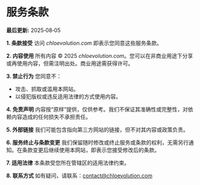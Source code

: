 # 服务条款



**最后更新:** 2025‑08‑05

**1. 条款接受**
访问 *chloevolution.com* 即表示您同意这些服务条款。

**2. 内容使用**
所有内容 © 2025 *chloevolution.com*。您可以在非商业用途下分享或再使用内容，但需注明出处。商业用途需获得许可。

**3. 禁止行为**
您同意不：

* 攻击、抓取或滥用本网站。
* 以侵犯版权或违反适用法律的方式使用内容。

**4. 免责声明**
内容按“原样”提供，仅供参考。我们不保证其准确性或完整性，对依赖内容造成的任何损失不承担责任。

**5. 外部链接**
我们可能包含指向第三方网站的链接，但不对其内容或政策负责。

**6. 服务终止与条款变更**
我们保留随时修改或终止服务或条款的权利，无需另行通知。在条款变更后继续使用本网站，即表示您接受修改后的条款。

**7. 适用法律**
本条款受您所在管辖区的适用法律约束。

**8. 联系方式**
如有疑问，请联系：[contact@chloevolution.com](mailto:contact@chloevolution.com)

